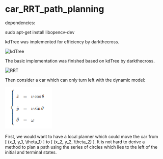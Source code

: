 # car_RRT_path_planning

dependencies:

sudo apt-get install libopencv-dev

kdTree was implemented for efficiency by darkthecross.

![kdTree](kdTree.gif)

The basic implementation was finished based on kdTree by darkthecross.

![RRT](rrt.gif)

Then consider a car which can only turn left with the dynamic model:

![car_model](car_model.png)

First, we would want to have a local planner which could move the car from \[ (x_1, y_1, \theta_1) \] to \[ (x_2, y_2, \theta_2) \].
It is not hard to derive a method to plan a path using the series of circles which lies to the left of the initial and terminal states.
